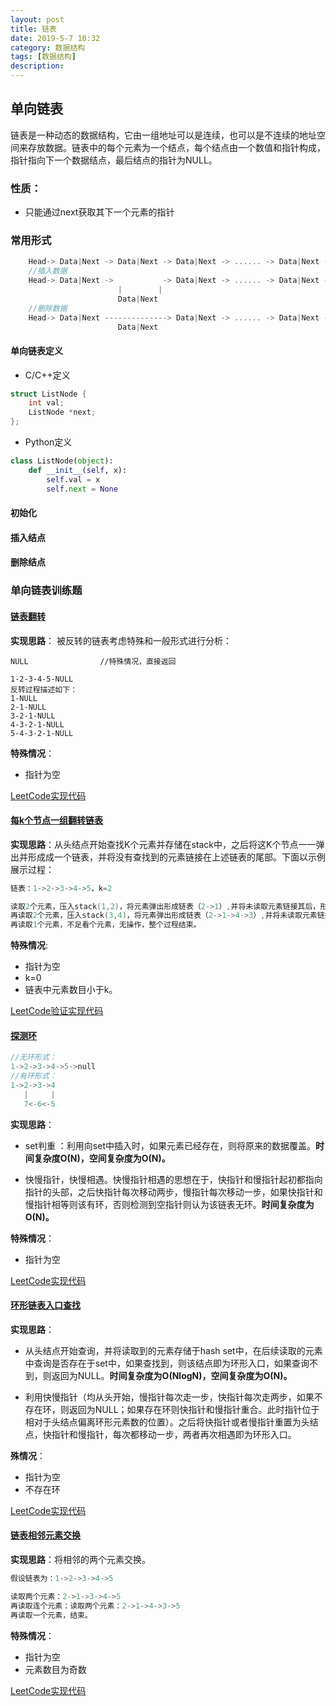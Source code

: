 ```yaml
---
layout: post
title: 链表
date: 2019-5-7 10:32
category: 数据结构
tags: [数据结构]
description: 
---
```




## 单向链表

​	链表是一种动态的数据结构，它由一组地址可以是连续，也可以是不连续的地址空间来存放数据。链表中的每个元素为一个结点，每个结点由一个数值和指针构成，指针指向下一个数据结点，最后结点的指针为NULL。

### 性质：

- 只能通过next获取其下一个元素的指针

### 常用形式

```C++
	Head-> Data|Next -> Data|Next -> Data|Next -> ...... -> Data|Next -> NULL
	//插入数据
	Head-> Data|Next ->           -> Data|Next -> ...... -> Data|Next -> NULL
        				|        |
        				Data|Next 
	//删除数据
	Head-> Data|Next --------------> Data|Next -> ...... -> Data|Next -> NULL
        				Data|Next 
```



#### 单向链表定义

- C/C++定义

```C++
struct ListNode {
	int val;
	ListNode *next;
};
```

- Python定义

```Python
class ListNode(object):
	def __init__(self, x):
		self.val = x
		self.next = None
```



#### 初始化



#### 插入结点



#### 删除结点



### 单向链表训练题

####  [链表翻转](<https://leetcode-cn.com/problems/reverse-linked-list/>)

**实现思路**： 被反转的链表考虑特殊和一般形式进行分析：

```
NULL				//特殊情况，直接返回

1-2-3-4-5-NULL
反转过程描述如下：
1-NULL
2-1-NULL
3-2-1-NULL
4-3-2-1-NULL
5-4-3-2-1-NULL
```

**特殊情况**：

- 指针为空

[LeetCode实现代码](https://github.com/DepInjoy/BaseHouse/blob/master/Interview/%E9%93%BE%E8%A1%A8/%E9%93%BE%E8%A1%A8%E5%8F%8D%E8%BD%AC.cpp)



####  [每k个节点一组翻转链表](https://leetcode-cn.com/problems/reverse-nodes-in-k-group/)

**实现思路**：从头结点开始查找K个元素并存储在stack中，之后将这K个节点一一弹出并形成成一个链表，并将没有查找到的元素链接在上述链表的尾部。下面以示例展示过程：

```C++
链表：1->2->3->4->5，k=2

读取2个元素，压入stack(1,2)，将元素弹出形成链表（2->1）,并将未读取元素链接其后，形成（2->1->3->4->5）
再读取2个元素，压入stack(3,4)，将元素弹出形成链表（2->1->4->3）,并将未读取元素链接其后，形成（2->1->4->3->5）
再读取1个元素，不足看个元素，无操作，整个过程结束。
```

**特殊情况**:

- 指针为空
- k=0
- 链表中元素数目小于k。

[LeetCode验证实现代码](https://github.com/DepInjoy/BaseHouse/blob/master/Interview/%E9%93%BE%E8%A1%A8/%E6%AF%8Fk%E4%B8%AA%E8%8A%82%E7%82%B9%E4%B8%80%E7%BB%84%E7%BF%BB%E8%BD%AC%E9%93%BE%E8%A1%A8.cpp)



#### [探测环](https://leetcode-cn.com/problems/linked-list-cycle/)

```C++
//无环形式：
1->2->3->4->5->null
//有环形式：
1->2->3->4
   |	 |
   7<-6<-5
```

**实现思路**：

- set判重 ：利用向set中插入时，如果元素已经存在，则将原来的数据覆盖。**时间复杂度O(N)，空间复杂度为O(N)。** 

- 快慢指针，快慢相遇。快慢指针相遇的思想在于，快指针和慢指针起初都指向指针的头部，之后快指针每次移动两步，慢指针每次移动一步，如果快指针和慢指针相等则该有环，否则检测到空指针则认为该链表无环。**时间复杂度为O(N)。**

**特殊情况**：

- 指针为空

[LeetCode实现代码](https://github.com/DepInjoy/BaseHouse/blob/master/Interview/%E9%93%BE%E8%A1%A8/%E6%8E%A2%E6%B5%8B%E6%98%AF%E5%90%A6%E6%9C%89%E7%8E%AF.cpp)



#### [环形链表入口查找](<https://leetcode-cn.com/problems/linked-list-cycle-ii/>)

**实现思路**：

- 从头结点开始查询，并将读取到的元素存储于hash set中，在后续读取的元素中查询是否存在于set中，如果查找到，则该结点即为环形入口，如果查询不到，则返回为NULL。**时间复杂度为O(NlogN)，空间复杂度为O(N)。**

- 利用快慢指针（均从头开始，慢指针每次走一步，快指针每次走两步，如果不存在环，则返回为NULL；如果存在环则快指针和慢指针重合。此时指针位于相对于头结点偏离环形元素数的位置）。之后将快指针或者慢指针重置为头结点，快指针和慢指针，每次都移动一步，两者再次相遇即为环形入口。

**殊情况**：

- 指针为空
- 不存在环

[LeetCode实现代码](https://github.com/DepInjoy/BaseHouse/blob/master/Interview/%E9%93%BE%E8%A1%A8/%E7%8E%AF%E5%BD%A2%E9%93%BE%E8%A1%A8%E5%85%A5%E5%8F%A3%E6%9F%A5%E6%89%BE.cpp)



#### [链表相邻元素交换](https://leetcode-cn.com/problems/swap-nodes-in-pairs/comments/)

**实现思路**：将相邻的两个元素交换。

```C++
假设链表为：1->2->3->4->5

读取两个元素：2->1->3->4->5
再读取连个元素：读取两个元素：2->1->4->3->5
再读取一个元素，结束。
```

**特殊情况**：

- 指针为空
- 元素数目为奇数

[LeetCode实现代码](https://github.com/DepInjoy/BaseHouse/blob/master/Interview/%E9%93%BE%E8%A1%A8/%E9%93%BE%E8%A1%A8%E7%9B%B8%E9%82%BB%E5%85%83%E7%B4%A0%E4%BA%A4%E6%8D%A2.cpp)